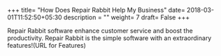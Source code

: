+++
title= "How Does Repair Rabbit Help My Business"
date= 2018-03-01T11:52:50+05:30
description = ""
weight= 7
draft= False
+++



Repair Rabbit software enhance customer service and boost the productivity. Repair Rabbit is the simple software with an extraordinary features!(URL for Features)
